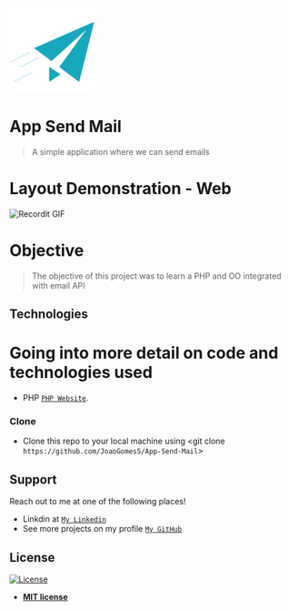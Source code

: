 <img src="logo.png" title="Image" alt="ProjectImage" width="150"  height="150" >

# App Send Mail

> A simple application where we can send emails

# Layout Demonstration - Web

![Recordit GIF](https://recordit.co/eIYVfxKqed.gif)

# Objective

>The objective of this project was to learn a PHP and OO integrated with email API


## Technologies
# Going into more detail on code and technologies used

- PHP
<a href="https://www.php.net/" target="_blank">`PHP Website`</a>.

### Clone

- Clone this repo to your local machine using <git clone `https://github.com/JoaoGomes5/App-Send-Mail`>

## Support

Reach out to me at one of the following places!

- Linkdin at <a href="https://www.linkedin.com/in/jo%C3%A3o-gomes-b732541a4/" target="_blank">`My Linkedin`</a>
- See more projects on my profile <a href="https://github.com/JoaoGomes5" target="_blank">`My GitHub`</a>


## License

[![License](http://img.shields.io/:license-mit-blue.svg?style=flat-square)](http://badges.mit-license.org)

- **[MIT license](http://opensource.org/licenses/mit-license.php)**

